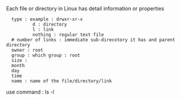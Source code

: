 Each file or directory in Linux has detail information or properties

      type : example : drwxr-xr-x  
              d : directory
              l : link
              nothing : regular text file
      # number of links : immediate sub-direcotory it has and parent directory
      owner : root
      group : which group : root
      size : 
      month
      day
      time
      name : name of the file/directory/link

use command : ls -l
